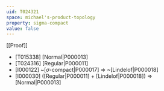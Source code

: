 ```yaml
---
uid: T024321
space: michael's-product-topology
property: sigma-compact
value: false
---
```

[[Proof]]

* [T015338] [Normal|P000013]
* [T024316] [Regular|P000011]
* [I000122] ~[$\sigma$-compact|P000017] => ~[Lindelof|P000018]
* [I000030] ([Regular|P000011] + [Lindelof|P000018]) => [Normal|P000013]

